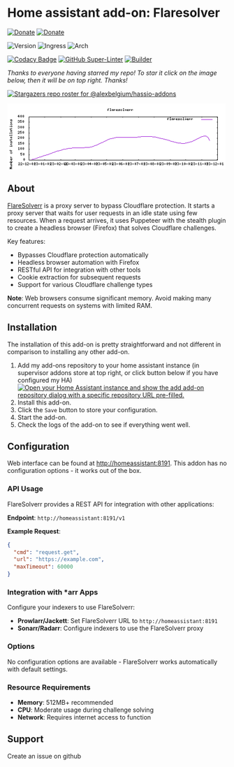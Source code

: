 
# Home assistant add-on: Flaresolver

[![Donate][donation-badge]](https://www.buymeacoffee.com/alexbelgium)
[![Donate][paypal-badge]](https://www.paypal.com/donate/?hosted_button_id=DZFULJZTP3UQA)

![Version](https://img.shields.io/badge/dynamic/yaml?label=Version&query=%24.version&url=https%3A%2F%2Fraw.githubusercontent.com%2Falexbelgium%2Fhassio-addons%2Fmaster%2Fflaresolverr%2Fconfig.yaml)
![Ingress](https://img.shields.io/badge/dynamic/yaml?label=Ingress&query=%24.ingress&url=https%3A%2F%2Fraw.githubusercontent.com%2Falexbelgium%2Fhassio-addons%2Fmaster%2Fflaresolverr%2Fconfig.yaml)
![Arch](https://img.shields.io/badge/dynamic/yaml?color=success&label=Arch&query=%24.arch&url=https%3A%2F%2Fraw.githubusercontent.com%2Falexbelgium%2Fhassio-addons%2Fmaster%2Fflaresolverr%2Fconfig.yaml)

[![Codacy Badge](https://app.codacy.com/project/badge/Grade/9c6cf10bdbba45ecb202d7f579b5be0e)](https://www.codacy.com/gh/alexbelgium/hassio-addons/dashboard?utm_source=github.com&utm_medium=referral&utm_content=alexbelgium/hassio-addons&utm_campaign=Badge_Grade)
[![GitHub Super-Linter](https://img.shields.io/github/actions/workflow/status/alexbelgium/hassio-addons/weekly-supelinter.yaml?label=Lint%20code%20base)](https://github.com/alexbelgium/hassio-addons/actions/workflows/weekly-supelinter.yaml)
[![Builder](https://img.shields.io/github/actions/workflow/status/alexbelgium/hassio-addons/onpush_builder.yaml?label=Builder)](https://github.com/alexbelgium/hassio-addons/actions/workflows/onpush_builder.yaml)

[donation-badge]: https://img.shields.io/badge/Buy%20me%20a%20coffee%20(no%20paypal)-%23d32f2f?logo=buy-me-a-coffee&style=flat&logoColor=white
[paypal-badge]: https://img.shields.io/badge/Buy%20me%20a%20coffee%20with%20Paypal-0070BA?logo=paypal&style=flat&logoColor=white

_Thanks to everyone having starred my repo! To star it click on the image below, then it will be on top right. Thanks!_

[![Stargazers repo roster for @alexbelgium/hassio-addons](https://raw.githubusercontent.com/alexbelgium/hassio-addons/master/.github/stars2.svg)](https://github.com/alexbelgium/hassio-addons/stargazers)

![downloads evolution](https://raw.githubusercontent.com/alexbelgium/hassio-addons/master/flaresolverr/stats.png)

## About

[FlareSolverr](https://github.com/FlareSolverr/FlareSolverr) is a proxy server to bypass Cloudflare protection. It starts a proxy server that waits for user requests in an idle state using few resources. When a request arrives, it uses Puppeteer with the stealth plugin to create a headless browser (Firefox) that solves Cloudflare challenges.

Key features:
- Bypasses Cloudflare protection automatically
- Headless browser automation with Firefox
- RESTful API for integration with other tools
- Cookie extraction for subsequent requests
- Support for various Cloudflare challenge types

**Note**: Web browsers consume significant memory. Avoid making many concurrent requests on systems with limited RAM.

## Installation

The installation of this add-on is pretty straightforward and not different in comparison to installing any other add-on.

1. Add my add-ons repository to your home assistant instance (in supervisor addons store at top right, or click button below if you have configured my HA)
   [![Open your Home Assistant instance and show the add add-on repository dialog with a specific repository URL pre-filled.](https://my.home-assistant.io/badges/supervisor_add_addon_repository.svg)](https://my.home-assistant.io/redirect/supervisor_add_addon_repository/?repository_url=https%3A%2F%2Fgithub.com%2Falexbelgium%2Fhassio-addons)
1. Install this add-on.
1. Click the `Save` button to store your configuration.
1. Start the add-on.
1. Check the logs of the add-on to see if everything went well.

## Configuration

Web interface can be found at <http://homeassistant:8191>.
This addon has no configuration options - it works out of the box.

### API Usage

FlareSolverr provides a REST API for integration with other applications:

**Endpoint**: `http://homeassistant:8191/v1`

**Example Request**:
```json
{
  "cmd": "request.get",
  "url": "https://example.com",
  "maxTimeout": 60000
}
```

### Integration with *arr Apps

Configure your indexers to use FlareSolverr:
- **Prowlarr/Jackett**: Set FlareSolverr URL to `http://homeassistant:8191`
- **Sonarr/Radarr**: Configure indexers to use the FlareSolverr proxy

### Options

No configuration options are available - FlareSolverr works automatically with default settings.

### Resource Requirements

- **Memory**: 512MB+ recommended
- **CPU**: Moderate usage during challenge solving
- **Network**: Requires internet access to function

## Support

Create an issue on github

[repository]: https://github.com/alexbelgium/hassio-addons
